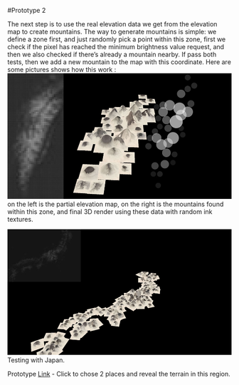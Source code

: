#Prototype 2


The next step is to use the real elevation data we get from the elevation map to create mountains. The way to generate mountains is simple: we define a zone first, and just randomly pick a point within this zone, first we check if the pixel has reached the minimum brightness value request, and then we also checked if there’s already a mountain nearby. If pass both tests, then we add a new mountain to the map with this coordinate. Here are some pictures shows how this work : 
![Example Image](project_images/prototypes/mountainFinding.jpg?raw=true "Example Image")
on the left is the partial elevation map, on the right is the mountains found within this zone, and final 3D render using these data with random ink textures.


![Example Image](project_images/prototypes/textureMountainJapan.jpg?raw=true "Example Image")
Testing with Japan.

Prototype [Link](http://www.bongiovi.tw/kuafu/prototypes/03/) - Click to chose 2 places and reveal the terrain in this region.
